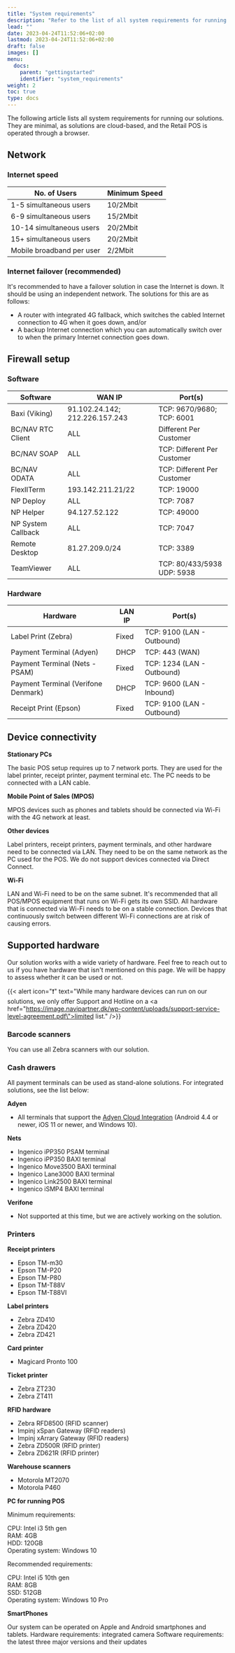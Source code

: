 ```yaml
---
title: "System requirements"
description: "Refer to the list of all system requirements for running our solutions."
lead: ""
date: 2023-04-24T11:52:06+02:00
lastmod: 2023-04-24T11:52:06+02:00
draft: false
images: []
menu:
  docs:
    parent: "gettingstarted"
    identifier: "system_requirements"
weight: 2
toc: true
type: docs
---
```


The following article lists all system requirements for running our solutions. They are minimal, as solutions are cloud-based, and the Retail POS is operated through a browser. 

## Network

### Internet speed

| No. of Users | Minimum Speed |
| ----------- | ----------- |
| 1-5 simultaneous users    | 10/2Mbit |
| 6-9 simultaneous users    | 15/2Mbit |
| 10-14 simultaneous users  | 20/2Mbit |
| 15+ simultaneous users    | 20/2Mbit |
| Mobile broadband per user   |  2/2Mbit |

### Internet failover (recommended)

It's recommended to have a failover solution in case the Internet is down. It should be using an independent network. The solutions for this are as follows:

- A router with integrated 4G fallback, which switches the cabled Internet connection to 4G when it goes down, and/or
- A backup Internet connection which you can automatically switch over to when the primary Internet connection goes down. 

## Firewall setup

### Software

| Software   | WAN IP | Port(s) |
| ----------- | ----------- | ----------- | 
| Baxi (Viking) | 91.102.24.142; 212.226.157.243 | TCP: 9670/9680; TCP: 6001 | 
| BC/NAV RTC Client |  ALL | Different Per Customer | 
| BC/NAV SOAP | ALL | TCP: Different Per Customer | 
| BC/NAV ODATA | ALL | TCP: Different Per Customer | 
| FlexIITerm | 193.142.211.21/22 | TCP: 19000 |
| NP Deploy | ALL |  TCP: 7087 |
| NP Helper | 94.127.52.122 | TCP: 49000 |
| NP System Callback | ALL |  TCP: 7047 | 
| Remote Desktop | 81.27.209.0/24 | TCP: 3389 |
| TeamViewer | ALL | TCP: 80/433/5938 UDP: 5938 | 


### Hardware

| Hardware    | LAN IP | Port(s) |
| ----------- | ----------- | ----------- |
| Label Print (Zebra) | Fixed  | TCP: 9100 (LAN - Outbound) |
| Payment Terminal (Adyen) | DHCP | TCP: 443 (WAN) |
| Payment Terminal (Nets - PSAM) | Fixed |  TCP: 1234 (LAN - Outbound) |
| Payment Terminal (Verifone Denmark) | DHCP | TCP: 9600 (LAN - Inbound) |
| Receipt Print (Epson) | Fixed | TCP: 9100 (LAN - Outbound) | 

## Device connectivity

**Stationary PCs**

The basic POS setup requires up to 7 network ports. They are used for the label printer, receipt printer, payment terminal etc. The PC needs to be connected with a LAN cable. 

**Mobile Point of Sales (MPOS)**

MPOS devices such as phones and tablets should be connected via Wi-Fi with the 4G network at least. 

**Other devices**

Label printers, receipt printers, payment terminals, and other hardware need to be connected via LAN. They need to be on the same network as the PC used for the POS. We do not support devices connected via Direct Connect. 

**Wi-Fi** 

LAN and Wi-Fi need to be on the same subnet. It's recommended that all POS/MPOS equipment that runs on Wi-Fi gets its own SSID. All hardware that is connected via Wi-Fi needs to be on a stable connection. Devices that continuously switch between different Wi-Fi connections are at risk of causing errors. 

## Supported hardware

Our solution works with a wide variety of hardware. Feel free to reach out to us if you have hardware that isn't mentioned on this page. We will be happy to assess whether it can be used or not. 

   {{< alert icon="❗" text="While many hardware devices can run on our solutions, we only offer Support and Hotline on a <a href=\"https://image.navipartner.dk/wp-content/uploads/support-service-level-agreement.pdf\">limited list</a>." />}}


### Barcode scanners

You can use all Zebra scanners with our solution. 

### Cash drawers

All payment terminals can be used as stand-alone solutions. For integrated solutions, see the list below: 

**Adyen**

- All terminals that support the [<ins>Adyen Cloud Integration<ins>](https://www.adyen.com/pos-payments/terminals) (Android 4.4 or newer, iOS 11 or newer, and Windows 10).

**Nets**

- Ingenico iPP350 PSAM terminal 
- Ingenico iPP350 BAXI terminal 
- Ingenico Move3500 BAXI terminal 
- Ingenico Lane3000 BAXI terminal 
- Ingenico Link2500 BAXI terminal 
- Ingenico iSMP4 BAXI terminal

**Verifone**

- Not supported at this time, but we are actively working on the solution. 

### Printers

**Receipt printers**

- Epson TM-m30
- Epson TM-P20 
- Epson TM-P80
- Epson TM-T88V
- Epson TM-T88VI

**Label printers**

- Zebra ZD410
- Zebra ZD420
- Zebra ZD421

**Card printer**

- Magicard Pronto 100

**Ticket printer** 

- Zebra ZT230
- Zebra ZT411

**RFID hardware**

- Zebra RFD8500 (RFID scanner)
- Impinj xSpan Gateway (RFID readers)
- Impinj xArrary Gateway (RFID readers)
- Zebra ZD500R (RFID printer)
- Zebra ZD621R (RFID printer)

**Warehouse scanners**

- Motorola MT2070
- Motorola P460

**PC for running POS**

Minimum requirements:

CPU: Intel i3 5th gen      
RAM: 4GB        
HDD: 120GB      
Operating system: Windows 10        

Recommended requirements:

CPU: Intel i5 10th gen         
RAM: 8GB         
SSD: 512GB          
Operating system: Windows 10 Pro          

**SmartPhones**

Our system can be operated on Apple and Android smartphones and tablets.
Hardware requirements: integrated camera
Software requirements: the latest three major versions and their updates




